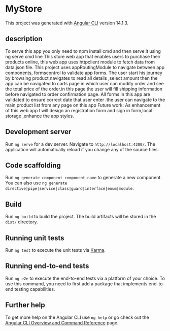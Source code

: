 # MyStore

This project was generated with [Angular CLI](https://github.com/angular/angular-cli) version 14.1.3.
## description
To serve this app you only need to npm install cmd and then serve it using ng serve cmd line
This store web app that enables users to purchase their products online, this web app uses httpclient module to fetch data from data.json file.
This project uses appRoutingModule to navigate between app components, formscontrol to validate app forms.
The user start his journey by browsing product,navigates to read all details ,select amount then the app can be navigated to carts page in which user can modify order and see the total price of the order.in this page the user will fill shipping information before navigated to order confirmation page.
All forms in this app are validated to ensure correct date that user enter .the user can navigate to the main product list from any page on this app
Future work:
As enhancement of this web app I will design an registration form and sign in form,local storage ,enhance the app styles.


## Development server

Run `ng serve` for a dev server. Navigate to `http://localhost:4200/`. The application will automatically reload if you change any of the source files.

## Code scaffolding

Run `ng generate component component-name` to generate a new component. You can also use `ng generate directive|pipe|service|class|guard|interface|enum|module`.

## Build

Run `ng build` to build the project. The build artifacts will be stored in the `dist/` directory.

## Running unit tests

Run `ng test` to execute the unit tests via [Karma](https://karma-runner.github.io).

## Running end-to-end tests

Run `ng e2e` to execute the end-to-end tests via a platform of your choice. To use this command, you need to first add a package that implements end-to-end testing capabilities.

## Further help

To get more help on the Angular CLI use `ng help` or go check out the [Angular CLI Overview and Command Reference](https://angular.io/cli) page.
